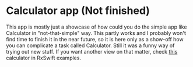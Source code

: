 # Calculator app (Not finished)
This app is mostly just a showcase of how could you do the simple app like Calculator in
"not-that-simple" way. This partly works and I probably won't find time to finish it in the near future, so it is here only as a show-off how you can complicate a task called Calculator. Still it was a funny way of trying out new stuff. If you want another view on that matter, check [this](https://github.com/ReactiveX/RxSwift/tree/master/RxExample/RxExample/Examples/Calculator) calculator in RxSwift examples.
